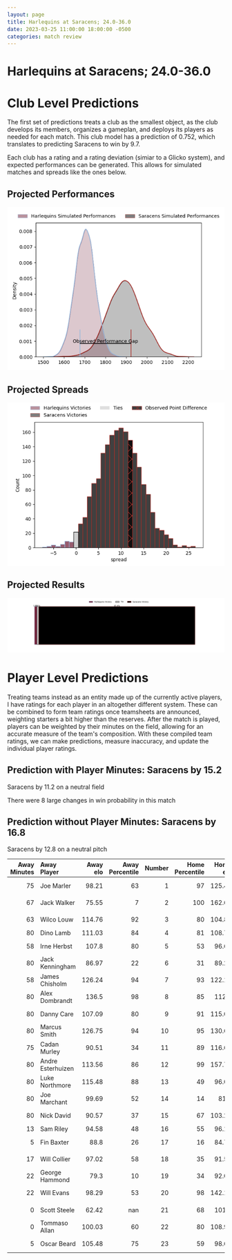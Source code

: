 ```yaml
---  
layout: page  
title: Harlequins at Saracens; 24.0-36.0  
date: 2023-03-25 11:00:00 18:00:00 -0500  
categories: match review  
---
```

# Harlequins at Saracens; 24.0-36.0

# Club Level Predictions


The first set of predictions treats a club as the smallest object, as the club develops its members, organizes a gameplan, and deploys its players as needed for each match. This club model has a prediction of 0.752, which translates to predicting Saracens to win by 9.7.

Each club has a rating and a rating deviation (simiar to a Glicko system), and expected performances can be generated. This allows for simulated matches and spreads like the ones below.
## Projected Performances


![Projected Performances](plots/performances_2023-03-25-Saracens-Harlequins.png)
## Projected Spreads


![Projected Spreads](plots/spreads_2023-03-25-Saracens-Harlequins.png)
## Projected Results


![Projected Results](plots/resultbar_2023-03-25-Saracens-Harlequins.png)
# Player Level Predictions


Treating teams instead as an entity made up of the currently active players, I have ratings for each player in an altogether different system. These can be combined to form team ratings once teamsheets are announced, weighting starters a bit higher than the reserves. After the match is played, players can be weighted by their minutes on the field, allowing for an accurate measure of the team's composition. With these compiled team ratings, we can make predictions, measure inaccuracy, and update the individual player ratings.
## Prediction with Player Minutes: Saracens by 15.2


Saracens by 11.2 on a neutral field

There were 8 large changes in win probability in this match
## Prediction without Player Minutes: Saracens by 16.8


Saracens by 12.8 on a neutral pitch



|   Away Minutes | Away Player       |   Away elo |   Away Percentile |   Number |   Home Percentile |   Home elo | Home Player    |   Home Minutes |
|---------------:|:------------------|-----------:|------------------:|---------:|------------------:|-----------:|:---------------|---------------:|
|             75 | Joe Marler        |      98.21 |                63 |        1 |                97 |     125.45 | Mako Vunipola  |             63 |
|             67 | Jack Walker       |      75.55 |                 7 |        2 |               100 |     162.61 | Jamie George   |             74 |
|             63 | Wilco Louw        |     114.76 |                92 |        3 |                80 |     104.85 | Marco Riccioni |             67 |
|             80 | Dino Lamb         |     111.03 |                84 |        4 |                81 |     108.78 | Maro Itoje     |             80 |
|             58 | Irne Herbst       |     107.8  |                80 |        5 |                53 |      96.64 | Hugh Tizard    |             63 |
|             80 | Jack Kenningham   |      86.97 |                22 |        6 |                31 |      89.29 | Andy Christie  |             80 |
|             58 | James Chisholm    |     126.24 |                94 |        7 |                93 |     122.14 | Ben Earl       |             74 |
|             80 | Alex Dombrandt    |     136.5  |                98 |        8 |                85 |     112.4  | Billy Vunipola |             80 |
|             80 | Danny Care        |     107.09 |                80 |        9 |                91 |     115.06 | Ivan van Zyl   |             55 |
|             80 | Marcus Smith      |     126.75 |                94 |       10 |                95 |     130.62 | Owen Farrell   |             70 |
|             75 | Cadan Murley      |      90.51 |                34 |       11 |                89 |     116.69 | Sean Maitland  |             59 |
|             80 | Andre Esterhuizen |     113.56 |                86 |       12 |                99 |     157.76 | Nick Tompkins  |             80 |
|             80 | Luke Northmore    |     115.48 |                88 |       13 |                49 |      96.07 | Alex Lozowski  |             80 |
|             80 | Joe Marchant      |      99.69 |                52 |       14 |                14 |      81.8  | Max Malins     |             80 |
|             80 | Nick David        |      90.57 |                37 |       15 |                67 |     103.24 | Alex Goode     |             80 |
|             13 | Sam Riley         |      94.58 |                48 |       16 |                55 |      96.19 | Theo Dan       |              6 |
|              5 | Fin Baxter        |      88.8  |                26 |       17 |                16 |      84.78 | Eroni Mawi     |             17 |
|             17 | Will Collier      |      97.02 |                58 |       18 |                35 |      91.51 | Alec Clarey    |             13 |
|             22 | George Hammond    |      79.3  |                10 |       19 |                34 |      92.06 | Nick Isiekwe   |             17 |
|             22 | Will Evans        |      98.29 |                53 |       20 |                98 |     142.11 | Jackson Wray   |              6 |
|              0 | Scott Steele      |      62.42 |               nan |       21 |                68 |     101.4  | Aled Davies    |             25 |
|              0 | Tommaso Allan     |     100.03 |                60 |       22 |                80 |     108.93 | Duncan Taylor  |             10 |
|              5 | Oscar Beard       |     105.48 |                75 |       23 |                59 |      98.61 | Alex Lewington |             21 |

